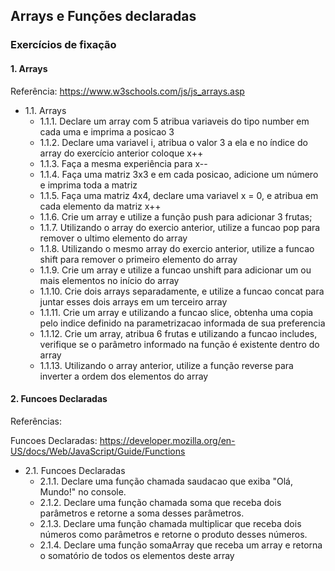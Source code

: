 ## Arrays e Funções declaradas
### Exercícios de fixação
#### 1. Arrays

Referência: https://www.w3schools.com/js/js_arrays.asp

* 1.1\. Arrays
    * 1.1.1\. Declare um array com 5 atribua variaveis do tipo number em cada uma e imprima a posicao 3
    * 1.1.2\. Declare uma variavel i, atribua o valor 3 a ela e no índice do array do exercício anterior coloque x++
    * 1.1.3\. Faça a mesma experiência para x--
    * 1.1.4\. Faça uma matriz 3x3 e em cada posicao, adicione um número e imprima toda a matriz
    * 1.1.5\. Faça uma matriz 4x4, declare uma variavel x = 0, e atribua em cada elemento da matriz x++  
    * 1.1.6\. Crie um array e utilize a função push para adicionar 3 frutas;
    * 1.1.7\. Utilizando o array do exercio anterior, utilize a funcao pop para remover o ultimo elemento do array
    * 1.1.8\. Utilizando o mesmo array do exercio anterior, utilize a funcao shift para remover o primeiro elemento do array
    * 1.1.9\. Crie um array e utilize a funcao unshift para adicionar um ou mais elementos no início do array
    * 1.1.10\. Crie dois arrays separadamente, e utilize a funcao concat para juntar esses dois arrays em um terceiro array
    * 1.1.11\. Crie um array e utilizando a funcao slice, obtenha uma copia pelo indice definido na parametrizacao informada de sua preferencia
    * 1.1.12\. Crie um array, atribua 6 frutas e utilizando a funcao includes, verifique se o parâmetro informado na função é existente dentro do array 
    * 1.1.13\. Utilizando o array anterior, utilize a função reverse para inverter a ordem dos elementos do array
#### 2. Funcoes Declaradas
Referências: 

Funcoes Declaradas: https://developer.mozilla.org/en-US/docs/Web/JavaScript/Guide/Functions

* 2.1\. Funcoes Declaradas
    * 2.1.1\. Declare uma função chamada saudacao que exiba "Olá, Mundo!" no console.
    * 2.1.2\. Declare uma função chamada soma que receba dois parâmetros e retorne a soma desses parâmetros.
    * 2.1.3\. Declare uma função chamada multiplicar que receba dois números como parâmetros e retorne o produto desses números.
    * 2.1.4\. Declare uma função somaArray que receba um array e retorna o somatório de todos os elementos deste array
